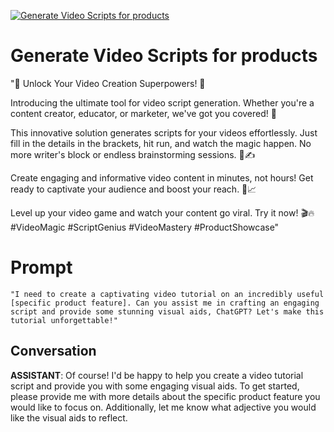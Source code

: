 
[![Generate Video Scripts for products](https://flow-user-images.s3.us-west-1.amazonaws.com/prompt/h03G-_QUIr0TN-uUJc1_H/1696395748620)]()
# Generate Video Scripts for products 
"🚀 Unlock Your Video Creation Superpowers! 🎥



Introducing the ultimate tool for video script generation. Whether you're a content creator, educator, or marketer, we've got you covered! 🌟



This innovative solution generates scripts for your videos effortlessly. Just fill in the details in the brackets, hit run, and watch the magic happen. No more writer's block or endless brainstorming sessions. 🧠✍️



Create engaging and informative video content in minutes, not hours! Get ready to captivate your audience and boost your reach. 🚀📈



Level up your video game and watch your content go viral. Try it now! 🎬🔥 #VideoMagic #ScriptGenius #VideoMastery #ProductShowcase" 

# Prompt

```
"I need to create a captivating video tutorial on an incredibly useful [specific product feature]. Can you assist me in crafting an engaging script and provide some stunning visual aids, ChatGPT? Let's make this tutorial unforgettable!"
```

## Conversation

**ASSISTANT**: Of course! I'd be happy to help you create a video tutorial script and provide you with some engaging visual aids. To get started, please provide me with more details about the specific product feature you would like to focus on. Additionally, let me know what adjective you would like the visual aids to reflect.



